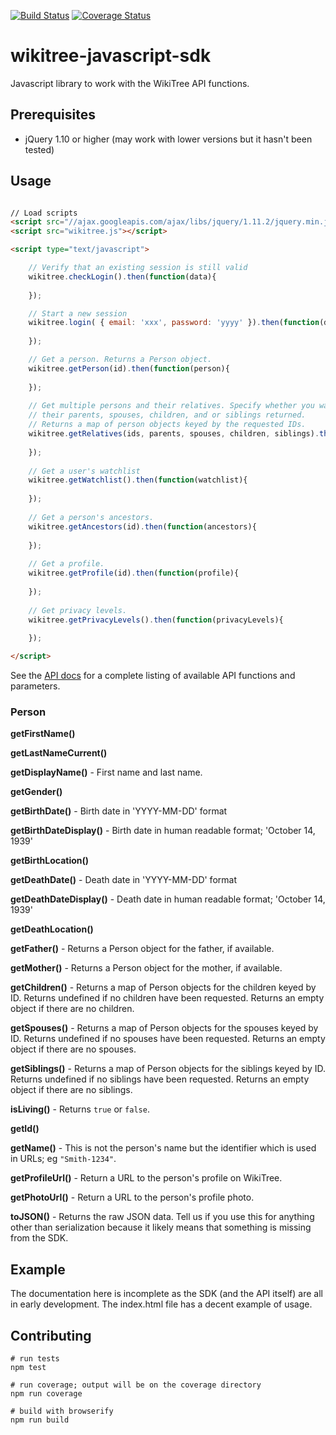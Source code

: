 [![Build Status](https://travis-ci.org/justincy/wikitree-javascript-sdk.svg)](https://travis-ci.org/justincy/wikitree-javascript-sdk)
[![Coverage Status](https://coveralls.io/repos/justincy/wikitree-javascript-sdk/badge.svg)](https://coveralls.io/r/justincy/wikitree-javascript-sdk)

wikitree-javascript-sdk
=======================

Javascript library to work with the WikiTree API functions.

## Prerequisites
* jQuery 1.10 or higher (may work with lower versions but it hasn't been tested)

## Usage

```html

// Load scripts
<script src="//ajax.googleapis.com/ajax/libs/jquery/1.11.2/jquery.min.js"></script>
<script src="wikitree.js"></script>

<script type="text/javascript">

	// Verify that an existing session is still valid
	wikitree.checkLogin().then(function(data){
	
	});

	// Start a new session
	wikitree.login( { email: 'xxx', password: 'yyyy' }).then(function(data) {
	
	});

	// Get a person. Returns a Person object.
	wikitree.getPerson(id).then(function(person){
		
	});
	
	// Get multiple persons and their relatives. Specify whether you want
	// their parents, spouses, children, and or siblings returned.
	// Returns a map of person objects keyed by the requested IDs.
	wikitree.getRelatives(ids, parents, spouses, children, siblings).then(function(persons){
		
	});
	
	// Get a user's watchlist
	wikitree.getWatchlist().then(function(watchlist){
	
	});
	
	// Get a person's ancestors.
	wikitree.getAncestors(id).then(function(ancestors){
	
	});
	
	// Get a profile.
	wikitree.getProfile(id).then(function(profile){
	
	});
	
	// Get privacy levels.
	wikitree.getPrivacyLevels().then(function(privacyLevels){
	
	});

</script>
```

See the [API docs](http://apps.wikitree.com/api.php) for a complete listing of
available API functions and parameters.

### Person

__getFirstName()__

__getLastNameCurrent()__

__getDisplayName()__ - First name and last name.

__getGender()__

__getBirthDate()__ - Birth date in 'YYYY-MM-DD' format

__getBirthDateDisplay()__ - Birth date in human readable format; 'October 14, 1939'

__getBirthLocation()__

__getDeathDate()__ - Death date in 'YYYY-MM-DD' format

__getDeathDateDisplay()__ - Death date in human readable format; 'October 14, 1939'

__getDeathLocation()__

__getFather()__ - Returns a Person object for the father, if available.

__getMother()__ - Returns a Person object for the mother, if available.

__getChildren()__ - Returns a map of Person objects for the children keyed by ID. Returns undefined if no children have been requested. Returns an empty object if there are no children.

__getSpouses()__ - Returns a map of Person objects for the spouses keyed by ID. Returns undefined if no spouses have been requested. Returns an empty object if there are no spouses.

__getSiblings()__ - Returns a map of Person objects for the siblings keyed by ID. Returns undefined if no siblings have been requested. Returns an empty object if there are no siblings.

__isLiving()__ - Returns `true` or `false`.

__getId()__

__getName()__ - This is not the person's name but the identifier which is used in URLs; eg `"Smith-1234"`.

__getProfileUrl()__ - Return a URL to the person's profile on WikiTree.

__getPhotoUrl()__ - Return a URL to the person's profile photo.

__toJSON()__ - Returns the raw JSON data. Tell us if you use this for anything
other than serialization because it likely means that something is missing from
the SDK.

## Example

The documentation here is incomplete as the SDK (and the API itself) are all in early development.
The index.html file has a decent example of usage. 

## Contributing

```
# run tests
npm test

# run coverage; output will be on the coverage directory
npm run coverage

# build with browserify
npm run build
```